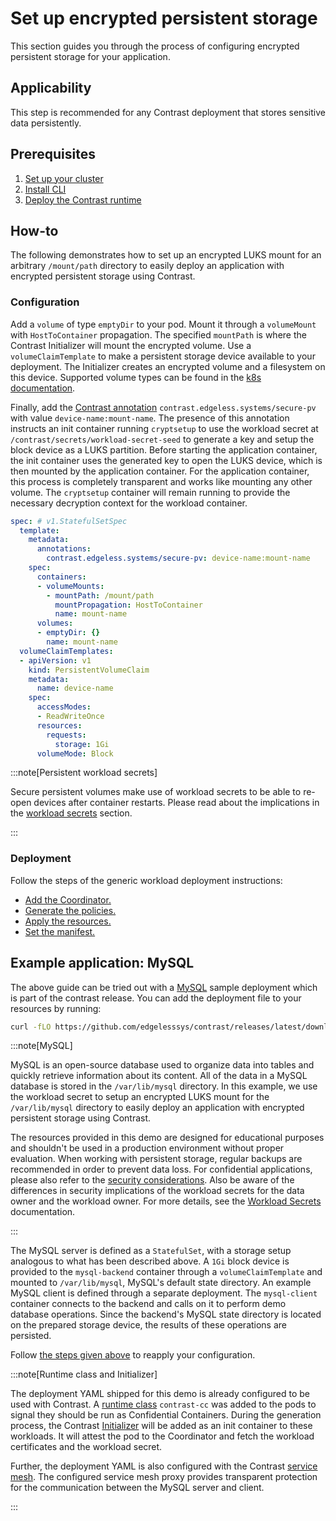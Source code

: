 # Set up encrypted persistent storage

This section guides you through the process of configuring encrypted persistent storage for your application.

## Applicability

This step is recommended for any Contrast deployment that stores sensitive data persistently.

## Prerequisites

1. [Set up your cluster](./cluster-setup/bare-metal.md)
2. [Install CLI](./install-cli.md)
3. [Deploy the Contrast runtime](./workload-deployment/runtime-deployment.md)

## How-to

The following demonstrates how to set up an encrypted LUKS mount for an arbitrary `/mount/path` directory to easily deploy an application with encrypted persistent storage using Contrast.

### Configuration

Add a `volume` of type `emptyDir` to your pod.
Mount it through a `volumeMount` with `HostToContainer` propagation.
The specified `mountPath` is where the Contrast Initializer will mount the encrypted volume.
Use a `volumeClaimTemplate` to make a persistent storage device available to your deployment.
The Initializer creates an encrypted volume and a filesystem on this device.
Supported volume types can be found in the [k8s documentation](https://kubernetes.io/docs/concepts/storage/persistent-volumes/#raw-block-volume-support).

Finally, add the [Contrast annotation](../architecture/k8s-yaml-elements.md) `contrast.edgeless.systems/secure-pv` with value `device-name:mount-name`.
The presence of this annotation instructs an init container running `cryptsetup`
to use the workload secret at `/contrast/secrets/workload-secret-seed` to generate
a key and setup the block device as a LUKS partition. Before starting the application container,
the init container uses the generated key to open the LUKS device, which is then mounted
by the application container. For the application container, this process is completely
transparent and works like mounting any other volume. The `cryptsetup` container
will remain running to provide the necessary decryption context for the workload
container.

```yaml
spec: # v1.StatefulSetSpec
  template:
    metadata:
      annotations:
        contrast.edgeless.systems/secure-pv: device-name:mount-name
    spec:
      containers:
      - volumeMounts:
        - mountPath: /mount/path
          mountPropagation: HostToContainer
          name: mount-name
      volumes:
      - emptyDir: {}
        name: mount-name
  volumeClaimTemplates:
  - apiVersion: v1
    kind: PersistentVolumeClaim
    metadata:
      name: device-name
    spec:
      accessModes:
      - ReadWriteOnce
      resources:
        requests:
          storage: 1Gi
      volumeMode: Block
```

:::note[Persistent workload secrets]

Secure persistent volumes make use of workload secrets to be able to re-open devices after container restarts.
Please read about the implications in the [workload secrets](../architecture/secrets.md#workload-secrets) section.

:::

### Deployment

Follow the steps of the generic workload deployment instructions:

- [Add the Coordinator.](./workload-deployment/add-coordinator.md)
- [Generate the policies.](./workload-deployment/generate-annotations.md)
- [Apply the resources.](./workload-deployment/deploy-application.md)
- [Set the manifest.](./workload-deployment/set-manifest.md)

## Example application: MySQL

The above guide can be tried out with a [MySQL](https://mysql.com) sample deployment which is part of the contrast release.
You can add the deployment file to your resources by running:

```sh
curl -fLO https://github.com/edgelesssys/contrast/releases/latest/download/mysql-demo.yml --output-dir resources
```

:::note[MySQL]

MySQL is an open-source database used to organize data into
tables and quickly retrieve information about its content. All of the data in a
MySQL database is stored in the `/var/lib/mysql` directory. In this example, we
use the workload secret to setup an encrypted LUKS mount for the
`/var/lib/mysql` directory to easily deploy an application with encrypted
persistent storage using Contrast.

The resources provided in this demo are designed for educational purposes and
shouldn't be used in a production environment without proper evaluation. When
working with persistent storage, regular backups are recommended in order to
prevent data loss. For confidential applications, please also refer to the
[security considerations](./hardening.md). Also be
aware of the differences in security implications of the workload secrets for
the data owner and the workload owner. For more details, see the [Workload
Secrets](../architecture/secrets.md#workload-secrets) documentation.

:::

The MySQL server is defined as a `StatefulSet`, with a storage setup analogous to what has been described above.
A `1Gi` block device is provided to the `mysql-backend` container through a `volumeClaimTemplate` and mounted to `/var/lib/mysql`, MySQL's default state directory.
An example MySQL client is defined through a separate deployment. The `mysql-client` container connects to the backend and calls on it to perform demo database operations.
Since the backend's MySQL state directory is located on the prepared storage device, the results of these operations are persisted.

Follow [the steps given above](#deployment) to reapply your configuration.

:::note[Runtime class and Initializer]

The deployment YAML shipped for this demo is already configured to be used with Contrast.
A [runtime class](../architecture/components/runtime) `contrast-cc`
was added to the pods to signal they should be run as Confidential Containers. During the generation process,
the Contrast [Initializer](../architecture/components/initializer.md) will be added as an init container to these
workloads. It will attest the pod to the Coordinator and fetch the workload certificates and the workload secret.

Further, the deployment YAML is also configured with the Contrast [service mesh](../architecture/components/service-mesh.md).
The configured service mesh proxy provides transparent protection for the communication between
the MySQL server and client.

:::
